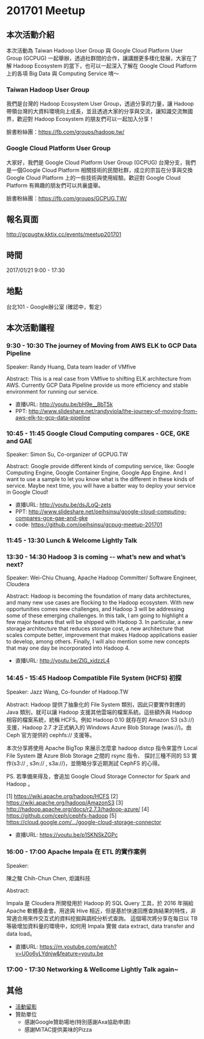 # 201701 Meetup

## 本次活動介紹
本次活動為 Taiwan Hadoop User Group 與 Google Cloud Platform User Group (GCPUG) 一起舉辦，透過社群間的合作，讓講題更多樣化發展，大家在了解 Hadoop Ecosystem 的當下，也可以一起深入了解在 Google Cloud Platform 上的各項 Big Data 與 Computing Service 唷～

 
### Taiwan Hadoop User Group
我們是台灣的 Hadoop Ecosystem User Group，透過分享的力量，讓 Hadoop 帶領台灣的大資料環境向上成長，並且透過大家的分享與交流，讓知識交流無國界，歡迎對 Hadoop Ecosystem 的朋友們可以一起加入分享！

臉書粉絲團：https://fb.com/groups/hadoop.tw/

### Google Cloud Platform User Group
大家好，我們是 Google Cloud Platform User Group (GCPUG) 台灣分支，我們是一個Google Cloud Platform 相關技術的民間社群，成立的宗旨在分享與交換 Google Cloud Platform 上的一些技術與使用經驗。歡迎對 Google Cloud Platform 有興趣的朋友們可以共襄盛舉。

臉書粉絲團：https://fb.com/groups/GCPUG.TW/

## 報名頁面

http://gcpugtw.kktix.cc/events/meetup201701

## 時間

2017/01/21 9:00 - 17:30

## 地點

台北101 - Google辦公室 (確認中，暫定）

## 本次活動議程


### 9:30 - 10:30 The journey of Moving from AWS ELK to GCP Data Pipeline
Speaker: 
Randy Huang, Data team leader of VMfive

Abstract:
This is a real case from VMfive to shifting ELK architecture from AWS. Currently GCP Data Pipeline provide us more efficiency and stable environment for running our service. 

* 直播URL: http://youtu.be/bH9e__8bT5k
* PPT: http://www.slideshare.net/randyviola/the-journey-of-moving-from-aws-elk-to-gcp-data-pipeline


### 10:45 - 11:45 Google Cloud Computing compares - GCE, GKE and GAE

Speaker:
Simon Su, Co-organizer of GCPUG.TW

Abstract:
Google provide different kinds of computing service, like: Google Computing Engine, Google Container Engine, Google App Engine. And I want to use a sample to let you know what is the different in these kinds of service. Maybe next time, you will have a batter way to deploy your service in Google Cloud!

* 直播URL: http://youtu.be/dsJLqQ-zets
* PPT: http://www.slideshare.net/peihsinsu/google-cloud-computing-compares-gce-gae-and-gke
* code: https://github.com/peihsinsu/gcpug-meetup-201701

### 11:45 - 13:30 Lunch & Welcome Lightly Talk

### 13:30 - 14:30 Hadoop 3 is coming -- what’s new and what’s next?

Speaker: 
Wei-Chiu Chuang, Apache Hadoop Committer/ Software Engineer, Cloudera

Abstract: 
Hadoop is becoming the foundation of many data architectures, and many new use cases are flocking to the Hadoop ecosystem. With new opportunities comes new challenges, and Hadoop 3 will be addressing some of these emerging challenges.
In this talk, I am going to highlight a few major features that will be shipped with Hadoop 3. In particular, a new storage architecture that reduces storage cost, a new architecture that scales compute better, improvement that makes Hadoop applications easier to develop, among others. Finally, I will also mention some new concepts that may one day be incorporated into Hadoop 4.

* 直播URL: http://youtu.be/ZlG_xidzzL4

### 14:45 - 15:45 Hadoop Compatible File System (HCFS) 初探

Speaker:
Jazz Wang, Co-founder of Hadoop.TW

Abstract:
Hadoop 提供了抽象化的 File System 類別，因此只要實作對應的 Java 類別，就可以讓 Hadoop 支援其他雲端的檔案系統。這些額外與 Hadoop 相容的檔案系統，統稱 HCFS。例如 Hadoop 0.10 就存在的 Amazon S3 (s3://) 支援，Hadoop 2.7 才正式納入的 Windows Azure Blob Storage (was://)。由 Ceph 官方提供的 cephfs:// 支援等。

本次分享將使用 Apache BigTop 來展示怎麼拿 hadoop distcp 指令來當作 Local File System 跟 Azure Blob Storage 之間的 rsync 指令、 探討三種不同的 S3 實作(s3:// , s3n:// , s3a://)，並簡略分享近期測試 CephFS 的心得。

PS. 若準備來得及，會追加 Google Cloud Storage Connector for Spark and Hadoop 。

[1] https://wiki.apache.org/hadoop/HCFS
[2] https://wiki.apache.org/hadoop/AmazonS3
[3] http://hadoop.apache.org/docs/r2.7.3/hadoop-azure/
[4] https://github.com/ceph/cephfs-hadoop
[5] https://cloud.google.com/.../google-cloud-storage-connector

* 直播URL: https://youtu.be/p1SKNSkZGPc

### 16:00 - 17:00 Apache Impala 在 ETL 的實作案例

Speaker:

陳之駿 Chih-Chun Chen, 炬識科技

Abstract:

Impala 是 Cloudera 所開發用於 Hadoop 的 SQL Query 工具，於 2016 年捐給 Apache 軟體基金會。用途與 Hive 相近，但是基於快速回應查詢結果的特性，非常適合用來作交互式的資料挖掘與調校分析式查詢。
這個場次將分享在每日以 TB 等級增加資料量的環境中，如何用 Impala 實做 data extract, data transfer and data load。

* 直播URL: https://m.youtube.com/watch?v=U0o6yLYdnjw&feature=youtu.be

### 17:00 - 17:30 Networking & Wellcome Lightly Talk again~

## 其他

* [活動留影](https://photos.google.com/share/AF1QipOTuBOP6ctVcEQv1HHy_VsMS-58NWU_tZtPaFmojQkWUKVJnrK5xmhjy3hduv-x6A?key=T0E4VFNFTDNlaDZzck9CMkkyaWZRQXNCM2h2c0Fn)
* 贊助單位
	* 感謝Google贊助場地(特別感謝Axa協助申請)
	* 感謝MiTAC提供美味的Pizza